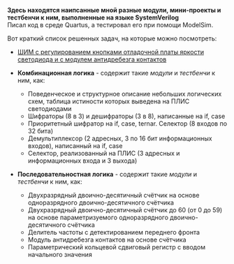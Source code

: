 **Здесь находятся наипсанные мной разные модули, мини-проекты и тестбенчи к ним, выполненные на языке SystemVerilog**  
Писал код в среде Quartus, а тестировал его при помощи ModelSim.  


Вот краткий список решенных задач, на которые можно посмотреть:  
* [ШИМ с регулированием кнопками отладочной платы яркости светодиода и с модулем антидребезга контактов](https://github.com/5Misha/Microelectronics/tree/main/System_Verilog/ШИМ_с_антидребезгом)
* **Комбинационная логика** - содержит такие *модули* и *тестбенчи* к ним, как:  
    * Поведенческое и структурное описание небольших логических схем, таблица истиности которых выведена на ПЛИС светодиодами  
    * Шифраторы (8 в 3) и дешифраторы (3 в 8), написанные на if, case  
    * Приоритетный шифратор на if, case, ternar. Селектор (8 входов по 32 бита)  
    * Демультиплексор (2 адресных, 3 по 16 бит информационных входов), написанный на if, case  
    * Селектор, реализованный на ПЛИС (3 адресных и информационных входа и 3 выхода)  

* **Последовательностная логика** - содержит такие *модули* и *тестбенчи* к ним, как:  
    * Двухразрядный двоично-десятичный счётчик на основе одноразрядного двоично-десятичного счётчика  
    * Двухразрядный двоично-десятичный счётчик до 60 (от 0 до 59) на основе параметризуемого одноразрядного двоично-десятичного счётчика  
    * Делитель частоты с детектированием переднего фронта  
    * Модуль антидребезга контактов на основе счётчика  
    * Параметрический кольцевой сдвиговый регистр с вводом начального значения  